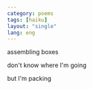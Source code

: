 ```yaml
---
category: poems
tags: [haiku]
layout: "single"
lang: eng
---
```


assembling boxes


don't know where I'm going


but I'm packing
